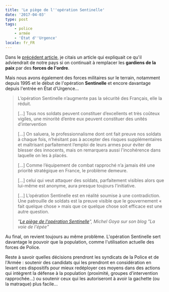 ```yaml
---
title: 'Le piège de l''opération Sentinelle'
date: '2017-04-03'
type: post
tags:
    - police
    - armée
    - 'État d''Urgence'
locale: fr_FR
---
```


Dans le [précédent article](/2017/03/police-et-cohesion-sociale/ "Si on ne veille pas à renforcer la cohésion, ça risque d'éclater"), je citais un article qui expliquait ce qu'il adviendrait de notre pays si on continuait à remplacer les **gardiens de la paix** par des **forces de l'ordre**.

Mais nous avons également des forces militaires sur le terrain, notamment depuis 1995 et le début de l'opération **Sentinelle** et encore davantage depuis l'entrée en État d'Urgence…

<!-- more -->


> L’opération Sentinelle n’augmente pas la sécurité des Français, elle la réduit.
>
> […] Tous nos soldats peuvent constituer d’excellents et très coûteux vigiles, une minorité d’entre eux peuvent constituer des unités d’intervention 
>
> […] On saluera, le professionnalisme dont ont fait preuve nos soldats à chaque fois, n’hésitant pas à accepter des risques supplémentaires et maîtrisant parfaitement l’emploi de leurs armes pour éviter de blesser des innocents, mais on remarquera aussi l'incohérence dans laquelle on les à placés.
>
> […] Comme l’équipement de combat rapproché n’a jamais été une priorité stratégique en France, le problème demeure. 
>
> […] celui qui veut attaquer des soldats, parfaitement visibles alors que lui-même est anonyme, aura presque toujours l’initiative.
>
> […] L’opération Sentinelle est en réalité soumise à une contradiction. Une patrouille de soldats est la preuve visible que le gouvernement « fait quelque chose » mais que ce quelque chose soit efficace est une autre question.
>
> <cite>"[Le piège de l'opération Sentinelle](http://lavoiedelepee.blogspot.fr/2017/02/le-piege-de-loperation-sentinelle.html)", Michel Goya sur son blog "La voie de l'épée"</cite>

Au final, on revient toujours au même problème. L'opération Sentinelle sert davantage le pouvoir que la population, comme l'utilisation actuelle des forces de Police. 

Reste à savoir quelles décisions prendront les syndicats de la Police et de l'Armée : soutenir des candidats qui les prendront en considération en levant ces dispositifs pour mieux redéployer ces moyens dans des actions qui intègrent la défense à la population (proximité, groupes d'intervention rapprochée…) ou soutenir ceux qui les autoriseront à avoir la gachette (ou la matraque) plus facile…